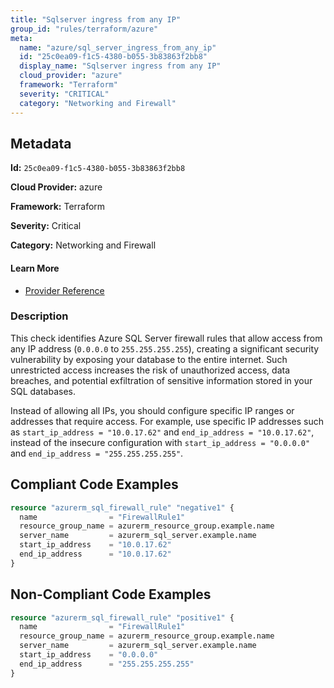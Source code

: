 ```yaml
---
title: "Sqlserver ingress from any IP"
group_id: "rules/terraform/azure"
meta:
  name: "azure/sql_server_ingress_from_any_ip"
  id: "25c0ea09-f1c5-4380-b055-3b83863f2bb8"
  display_name: "Sqlserver ingress from any IP"
  cloud_provider: "azure"
  framework: "Terraform"
  severity: "CRITICAL"
  category: "Networking and Firewall"
---
```

## Metadata

**Id:** `25c0ea09-f1c5-4380-b055-3b83863f2bb8`

**Cloud Provider:** azure

**Framework:** Terraform

**Severity:** Critical

**Category:** Networking and Firewall

#### Learn More

 - [Provider Reference](https://registry.terraform.io/providers/hashicorp/azurerm/3.6.0/docs/resources/sql_firewall_rule)

### Description

 This check identifies Azure SQL Server firewall rules that allow access from any IP address (`0.0.0.0` to `255.255.255.255`), creating a significant security vulnerability by exposing your database to the entire internet. Such unrestricted access increases the risk of unauthorized access, data breaches, and potential exfiltration of sensitive information stored in your SQL databases.

Instead of allowing all IPs, you should configure specific IP ranges or addresses that require access. For example, use specific IP addresses such as `start_ip_address = "10.0.17.62"` and `end_ip_address = "10.0.17.62"`, instead of the insecure configuration with `start_ip_address = "0.0.0.0"` and `end_ip_address = "255.255.255.255"`.


## Compliant Code Examples
```terraform
resource "azurerm_sql_firewall_rule" "negative1" {
  name                = "FirewallRule1"
  resource_group_name = azurerm_resource_group.example.name
  server_name         = azurerm_sql_server.example.name
  start_ip_address    = "10.0.17.62"
  end_ip_address      = "10.0.17.62"
}
```
## Non-Compliant Code Examples
```terraform
resource "azurerm_sql_firewall_rule" "positive1" {
  name                = "FirewallRule1"
  resource_group_name = azurerm_resource_group.example.name
  server_name         = azurerm_sql_server.example.name
  start_ip_address    = "0.0.0.0"
  end_ip_address      = "255.255.255.255"
}
```